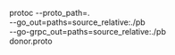 protoc --proto_path=. \
    --go_out=paths=source_relative:./pb \
    --go-grpc_out=paths=source_relative:./pb \
    donor.proto
